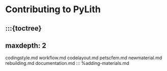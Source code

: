 # Contributing to PyLith

:::{toctree}
---
maxdepth: 2
---
codingstyle.md
workflow.md
codelayout.md
petscfem.md
newmaterial.md
rebuilding.md
documentation.md
:::
%adding-materials.md
